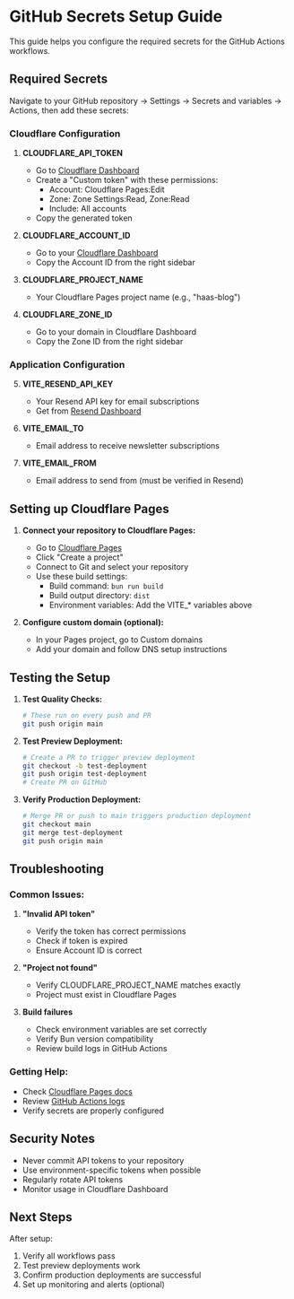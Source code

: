 # GitHub Secrets Setup Guide

This guide helps you configure the required secrets for the GitHub Actions workflows.

## Required Secrets

Navigate to your GitHub repository → Settings → Secrets and variables → Actions, then add these secrets:

### Cloudflare Configuration

1. **CLOUDFLARE_API_TOKEN**
   - Go to [Cloudflare Dashboard](https://dash.cloudflare.com/profile/api-tokens)
   - Create a "Custom token" with these permissions:
     - Account: Cloudflare Pages:Edit
     - Zone: Zone Settings:Read, Zone:Read
     - Include: All accounts
   - Copy the generated token

2. **CLOUDFLARE_ACCOUNT_ID**
   - Go to your [Cloudflare Dashboard](https://dash.cloudflare.com/)
   - Copy the Account ID from the right sidebar

3. **CLOUDFLARE_PROJECT_NAME**
   - Your Cloudflare Pages project name (e.g., "haas-blog")

4. **CLOUDFLARE_ZONE_ID**
   - Go to your domain in Cloudflare Dashboard
   - Copy the Zone ID from the right sidebar

### Application Configuration

5. **VITE_RESEND_API_KEY**
   - Your Resend API key for email subscriptions
   - Get from [Resend Dashboard](https://resend.com/api-keys)

6. **VITE_EMAIL_TO**
   - Email address to receive newsletter subscriptions

7. **VITE_EMAIL_FROM**
   - Email address to send from (must be verified in Resend)

## Setting up Cloudflare Pages

1. **Connect your repository to Cloudflare Pages:**
   - Go to [Cloudflare Pages](https://dash.cloudflare.com/pages)
   - Click "Create a project"
   - Connect to Git and select your repository
   - Use these build settings:
     - Build command: `bun run build`
     - Build output directory: `dist`
     - Environment variables: Add the VITE\_\* variables above

2. **Configure custom domain (optional):**
   - In your Pages project, go to Custom domains
   - Add your domain and follow DNS setup instructions

## Testing the Setup

1. **Test Quality Checks:**

   ```bash
   # These run on every push and PR
   git push origin main
   ```

2. **Test Preview Deployment:**

   ```bash
   # Create a PR to trigger preview deployment
   git checkout -b test-deployment
   git push origin test-deployment
   # Create PR on GitHub
   ```

3. **Verify Production Deployment:**
   ```bash
   # Merge PR or push to main triggers production deployment
   git checkout main
   git merge test-deployment
   git push origin main
   ```

## Troubleshooting

### Common Issues:

1. **"Invalid API token"**
   - Verify the token has correct permissions
   - Check if token is expired
   - Ensure Account ID is correct

2. **"Project not found"**
   - Verify CLOUDFLARE_PROJECT_NAME matches exactly
   - Project must exist in Cloudflare Pages

3. **Build failures**
   - Check environment variables are set correctly
   - Verify Bun version compatibility
   - Review build logs in GitHub Actions

### Getting Help:

- Check [Cloudflare Pages docs](https://developers.cloudflare.com/pages/)
- Review [GitHub Actions logs](https://github.com/your-username/your-repo/actions)
- Verify secrets are properly configured

## Security Notes

- Never commit API tokens to your repository
- Use environment-specific tokens when possible
- Regularly rotate API tokens
- Monitor usage in Cloudflare Dashboard

## Next Steps

After setup:

1. Verify all workflows pass
2. Test preview deployments work
3. Confirm production deployments are successful
4. Set up monitoring and alerts (optional)
